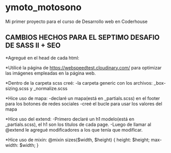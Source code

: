 # ymoto_motosono
Mi primer proyecto para el curso de Desarrollo web en Coderhouse

<h2> CAMBIOS HECHOS PARA EL SEPTIMO DESAFIO DE SASS II + SEO </h2>
*Agregué en el head de cada html:
<meta name="description" content="Blog about the artist, dj and music producer YMOTO">
<meta name="keywords" content="YMOTO, DJ, ARTIST, MUSIC, MUSIC PRODUCER">

*Utilicé la página de https://webspeedtest.cloudinary.com/ para optimizar las imágenes empleadas en la página web. 

*Dentro de la carpeta scss creé: 
-la carpeta generic con los archivos:  _box-sizing.scss y _normalize.scss

*Hice uso de mapa:
-declaré un mapa(está en _partials.scss) en el footer para los botones de redes sociales
-creé el bucle para usar los valores del mapa

*Hice uso del extend:
-Primero declaré un h1 modelo(está en _partials.scss), el h1 son los titulos de cada page. 
-Luego de llamar al @extend le agregué modificadores a los que tenía que modificar.

*Hice uso de mixin:
@mixin sizes($width, $height) {
    height: $height;
    max-width: $width;
}
